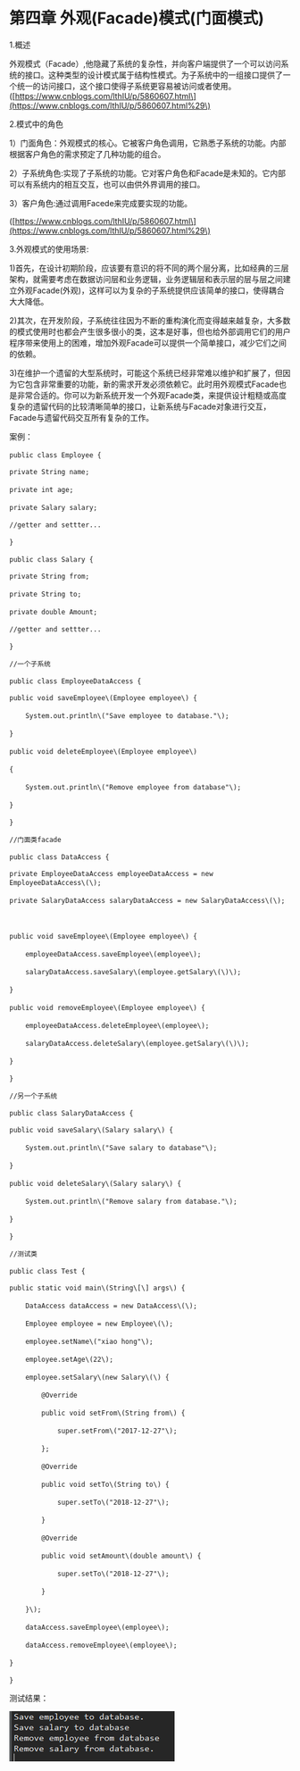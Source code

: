 # 第四章 外观\(Facade\)模式\(门面模式\)

1.概述

外观模式（Facade）,他隐藏了系统的复杂性，并向客户端提供了一个可以访问系统的接口。这种类型的设计模式属于结构性模式。为子系统中的一组接口提供了一个统一的访问接口，这个接口使得子系统更容易被访问或者使用。\([https://www.cnblogs.com/lthIU/p/5860607.html\](https://www.cnblogs.com/lthIU/p/5860607.html%29\)

2.模式中的角色

1）门面角色：外观模式的核心。它被客户角色调用，它熟悉子系统的功能。内部根据客户角色的需求预定了几种功能的组合。

2）子系统角色:实现了子系统的功能。它对客户角色和Facade是未知的。它内部可以有系统内的相互交互，也可以由供外界调用的接口。

3）客户角色:通过调用Facede来完成要实现的功能。

\([https://www.cnblogs.com/lthIU/p/5860607.html\](https://www.cnblogs.com/lthIU/p/5860607.html%29\)

3.外观模式的使用场景:

1\)首先，在设计初期阶段，应该要有意识的将不同的两个层分离，比如经典的三层架构，就需要考虑在数据访问层和业务逻辑，业务逻辑层和表示层的层与层之间建立外观Facade\(外观\)，这样可以为复杂的子系统提供应该简单的接口，使得耦合大大降低。

2\)其次，在开发阶段，子系统往往因为不断的重构演化而变得越来越复杂，大多数的模式使用时也都会产生很多很小的类，这本是好事，但也给外部调用它们的用户程序带来使用上的困难，增加外观Facade可以提供一个简单接口，减少它们之间的依赖。

3\)在维护一个遗留的大型系统时，可能这个系统已经非常难以维护和扩展了，但因为它包含非常重要的功能，新的需求开发必须依赖它。此时用外观模式Facade也是非常合适的。你可以为新系统开发一个外观Facade类，来提供设计粗糙或高度复杂的遗留代码的比较清晰简单的接口，让新系统与Facade对象进行交互，Facade与遗留代码交互所有复杂的工作。



案例：

`public class Employee {`

```
private String name;

private int age;

private Salary salary;
```

`//getter and settter...`

`}`

`public class Salary {`

```
private String from;

private String to;

private double Amount;
```

`//getter and settter...`

`}`

`//一个子系统`

`public class EmployeeDataAccess {`

```
public void saveEmployee\(Employee employee\) {

    System.out.println\("Save employee to database."\);

}

public void deleteEmployee\(Employee employee\)

{

    System.out.println\("Remove employee from database"\);

}
```

`}`

`//门面类facade`

`public class DataAccess {`

```
private EmployeeDataAccess employeeDataAccess = new EmployeeDataAccess\(\);

private SalaryDataAccess salaryDataAccess = new SalaryDataAccess\(\);



public void saveEmployee\(Employee employee\) {

    employeeDataAccess.saveEmployee\(employee\);

    salaryDataAccess.saveSalary\(employee.getSalary\(\)\);

}

public void removeEmployee\(Employee employee\) {

    employeeDataAccess.deleteEmployee\(employee\);

    salaryDataAccess.deleteSalary\(employee.getSalary\(\)\);

}
```

`}`

`//另一个子系统`

`public class SalaryDataAccess {`

```
public void saveSalary\(Salary salary\) {

    System.out.println\("Save salary to database"\);

}

public void deleteSalary\(Salary salary\) {

    System.out.println\("Remove salary from database."\);

}
```

`}`

`//测试类`

`public class Test {`

```
public static void main\(String\[\] args\) {

    DataAccess dataAccess = new DataAccess\(\);

    Employee employee = new Employee\(\);

    employee.setName\("xiao hong"\);

    employee.setAge\(22\);

    employee.setSalary\(new Salary\(\) {

        @Override

        public void setFrom\(String from\) {

            super.setFrom\("2017-12-27"\);

        };

        @Override

        public void setTo\(String to\) {

            super.setTo\("2018-12-27"\);

        }

        @Override

        public void setAmount\(double amount\) {

            super.setTo\("2018-12-27"\);

        }

    }\);

    dataAccess.saveEmployee\(employee\);

    dataAccess.removeEmployee\(employee\);

}
```

`}`

测试结果：

![](/assets/image4_1.png)

